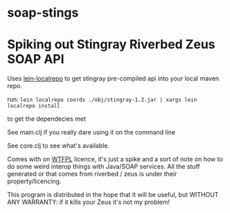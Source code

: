 soap-stings
===========

# Spiking out Stingray Riverbed Zeus SOAP API

Uses [lein-localrepo](https://github.com/kumarshantanu/) to get stingray pre-compiled api into your local maven repo. 

run:
`lein localrepo coords ./obj/stingray-1.2.jar | xargs lein localrepo install`

to get the dependecies met

See main.clj if you really dare using it on the command line

See core.clj to see what's available. 

Comes with on [WTFPL](http://www.wtfpl.net/) licence, it's just a spike and a sort of note on how to do some weird interop things with Java/SOAP services. All the stuff generated or that comes from riverbed / zeus is under their property/licencing. 

This program is distributed in the hope that it will be useful, but WITHOUT ANY WARRANTY: if it kills your Zeus it's not my problem!
